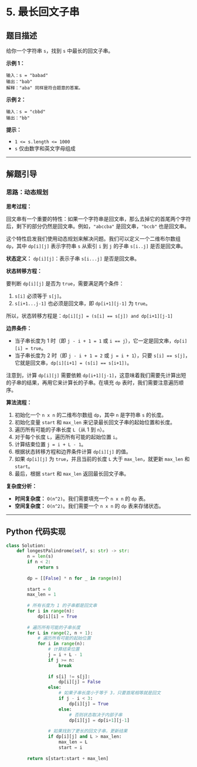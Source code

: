 # 5. 最长回文子串

## 题目描述

给你一个字符串 `s`，找到 `s` 中最长的回文子串。

**示例 1：**

```
输入：s = "babad"
输出："bab"
解释："aba" 同样是符合题意的答案。
```

**示例 2：**

```
输入：s = "cbbd"
输出："bb"
```

**提示：**

*   `1 <= s.length <= 1000`
*   `s` 仅由数字和英文字母组成

---

## 解题引导

### 思路：动态规划

**思考过程：**

回文串有一个重要的特性：如果一个字符串是回文串，那么去掉它的首尾两个字符后，剩下的部分仍然是回文串。例如，`"abccba"` 是回文串，`"bccb"` 也是回文串。

这个特性启发我们使用动态规划来解决问题。我们可以定义一个二维布尔数组 `dp`，其中 `dp[i][j]` 表示字符串 `s` 从索引 `i` 到 `j` 的子串 `s[i..j]` 是否是回文串。

**状态定义：**
`dp[i][j]`：表示子串 `s[i...j]` 是否是回文串。

**状态转移方程：**

要判断 `dp[i][j]` 是否为 `true`，需要满足两个条件：
1.  `s[i]` 必须等于 `s[j]`。
2.  `s[i+1...j-1]` 也必须是回文串，即 `dp[i+1][j-1]` 为 `true`。

所以，状态转移方程是：`dp[i][j] = (s[i] == s[j]) and dp[i+1][j-1]`

**边界条件：**

*   当子串长度为 1 时（即 `j - i + 1 = 1` 或 `i == j`），它一定是回文串，`dp[i][i] = true`。
*   当子串长度为 2 时（即 `j - i + 1 = 2` 或 `j = i + 1`），只要 `s[i] == s[j]`，它就是回文串，`dp[i][i+1] = (s[i] == s[i+1])`。

注意到，计算 `dp[i][j]` 需要依赖 `dp[i+1][j-1]`，这意味着我们需要先计算出短的子串的结果，再用它来计算长的子串。在填充 `dp` 表时，我们需要注意遍历顺序。

**算法流程：**

1.  初始化一个 `n x n` 的二维布尔数组 `dp`，其中 `n` 是字符串 `s` 的长度。
2.  初始化变量 `start` 和 `max_len` 来记录最长回文子串的起始位置和长度。
3.  遍历所有可能的子串长度 `L`（从 1 到 `n`）。
4.  对于每个长度 `L`，遍历所有可能的起始位置 `i`。
5.  计算结束位置 `j = i + L - 1`。
6.  根据状态转移方程和边界条件计算 `dp[i][j]` 的值。
7.  如果 `dp[i][j]` 为 `true`，并且当前的长度 `L` 大于 `max_len`，就更新 `max_len` 和 `start`。
8.  最后，根据 `start` 和 `max_len` 返回最长回文子串。

**复杂度分析：**

*   **时间复杂度：** `O(n^2)`。我们需要填充一个 `n x n` 的 `dp` 表。
*   **空间复杂度：** `O(n^2)`。我们需要一个 `n x n` 的 `dp` 表来存储状态。

---

## Python 代码实现

```python
class Solution:
    def longestPalindrome(self, s: str) -> str:
        n = len(s)
        if n < 2:
            return s
        
        dp = [[False] * n for _ in range(n)]
        
        start = 0
        max_len = 1
        
        # 所有长度为 1 的子串都是回文串
        for i in range(n):
            dp[i][i] = True
            
        # 遍历所有可能的子串长度
        for L in range(2, n + 1):
            # 遍历所有可能的起始位置
            for i in range(n):
                # 计算结束位置
                j = i + L - 1
                if j >= n:
                    break
                    
                if s[i] != s[j]:
                    dp[i][j] = False
                else:
                    # 如果子串长度小于等于 3，只要首尾相等就是回文
                    if j - i < 3:
                        dp[i][j] = True
                    else:
                        # 否则状态取决于内部子串
                        dp[i][j] = dp[i+1][j-1]
                
                # 如果找到了更长的回文子串，更新结果
                if dp[i][j] and L > max_len:
                    max_len = L
                    start = i
                    
        return s[start:start + max_len]

```